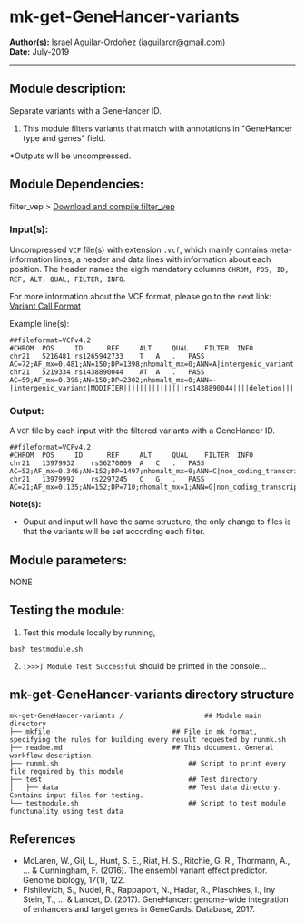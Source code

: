 # mk-get-GeneHancer-variants
**Author(s):** Israel Aguilar-Ordoñez (iaguilaror@gmail.com)  
**Date:** July-2019  

---

## Module description:
Separate variants with a GeneHancer ID.

1. This module filters variants that match with annotations in "GeneHancer type and genes" field.

*Outputs will be uncompressed.

## Module Dependencies:
filter_vep >
[Download and compile filter_vep](https://www.ensembl.org/info/docs/tools/vep/script/vep_filter.html)

### Input(s):

 Uncompressed `VCF` file(s) with extension `.vcf`, which mainly contains meta-information lines, a header and data lines with information about each position. The header names the eigth mandatory columns `CHROM, POS, ID, REF, ALT, QUAL, FILTER, INFO`.

For more information about the VCF format, please go to the next link: [Variant Call Format](https://www.internationalgenome.org/wiki/Analysis/Variant%20Call%20Format/vcf-variant-call-format-version-40/)


Example line(s):
```
##fileformat=VCFv4.2
#CHROM  POS     ID      REF     ALT     QUAL    FILTER  INFO
chr21	5216481	rs1265942733	T	A	.	PASS	AC=72;AF_mx=0.481;AN=150;DP=1398;nhomalt_mx=0;ANN=A|intergenic_variant|MODIFIER|||||||||||||||rs1265942733||||SNV|||||||||||||||||chr21:g.5216481T>A||||||||||||||||||||||||||||8.338|0.617038||||||||||||||||||||||||||||||||||||||||||||||||||||||||||||||||||||||||||||||||
chr21	5219334	rs1438890044	AT	A	.	PASS	AC=59;AF_mx=0.396;AN=150;DP=2302;nhomalt_mx=0;ANN=-|intergenic_variant|MODIFIER|||||||||||||||rs1438890044||||deletion|||||||||||||||||chr21:g.5219335del||||||||||||||||||||||||||||3.288|0.152540||||||||||||||||||||||||||||||||||||||||||||||||||||||||||||||||||||||||||||||||
```


### Output:

A `VCF` file by each input with the filtered variants with a GeneHancer ID.

```
##fileformat=VCFv4.2
#CHROM  POS     ID      REF     ALT     QUAL    FILTER  INFO
chr21	13979932	rs56270809	A	C	.	PASS	AC=52;AF_mx=0.346;AN=152;DP=1497;nhomalt_mx=9;ANN=C|non_coding_transcript_exon_variant|MODIFIER|ANKRD20A11P|ENSG00000215559|Transcript|ENST00000344693.5|processed_transcript|1/6||ENST00000344693.5:n.506T>G||506/1088|||||rs56270809||-1||SNV|HGNC|HGNC:42024|YES|1|||||||||||||chr21:g.13979932A>C|0.2216|0.1339|0.353|0.1042|0.2455|0.3436||||||||||||0.353|AMR||||19325872&19958531|||||6.837|0.446882|GH21J013979_Promoter/Enhancer_ANKRD20A11P|rs56270809|6905|31170|0.221527|617340|30|106|0.283019|7|6978|31416|0.222116|865|1413|8650|0.163353|129|576|2126|0.270931|87|292|846|0.345154|43|121|1548|0.0781654|5|849|2353|8550|0.275205|336|1028|4520|0.227434|111|3987|15302|0.260554|541|738|3460|0.213295|77|97|290|0.334483|16|257|1074|0.239292|38|amr|292|846|0.345154|43|29.33|||||||||||||||||||
chr21	13979992	rs2297245	C	G	.	PASS	AC=21;AF_mx=0.135;AN=152;DP=710;nhomalt_mx=1;ANN=G|non_coding_transcript_exon_variant|MODIFIER|ANKRD20A11P|ENSG00000215559|Transcript|ENST00000344693.5|processed_transcript|1/6||ENST00000344693.5:n.446G>C||446/1088|||||rs2297245||-1||SNV|HGNC|HGNC:42024|YES|1|||||||||||||chr21:g.13979992C>G|0.0148|0|0.0663|0.0278|0|0||||||||||||0.0663|AMR|||||||||6.277|0.389974|GH21J013979_Promoter/Enhancer_ANKRD20A11P|rs2297245|137|31308|0.00437588|601203|0|106|0|0|139|31416|0.0044245|3|8|8666|0.000923148|0|1|2134|0.000468604|0|59|844|0.0699052|1|61|1556|0.0392031|2|3|1|8586|0.000116469|0|0|4574|0|0|2|15400|0.00012987|0|0|3472|0|0|0|288|0|0|7|1082|0.0064695|0|amr|59|844|0.0699052|1|27.14|||||||||||||||||||
```

**Note(s):**
* Ouput and input will have the same structure, the only change to files is that the variants will be set according each filter.


## Module parameters:
NONE

## Testing the module:

1. Test this module locally by running,
```
bash testmodule.sh
```

2. `[>>>] Module Test Successful` should be printed in the console...

## mk-get-GeneHancer-variants directory structure

````
mk-get-GeneHancer-variants /				    ## Module main directory
├── mkfile						   		## File in mk format, specifying the rules for building every result requested by runmk.sh
├── readme.md							## This document. General workflow description.
├── runmk.sh								## Script to print every file required by this module
├── test									## Test directory
│   ├── data								## Test data directory. Contains input files for testing.
└── testmodule.sh							## Script to test module functunality using test data
````

## References
* McLaren, W., Gil, L., Hunt, S. E., Riat, H. S., Ritchie, G. R., Thormann, A., ... & Cunningham, F. (2016). The ensembl variant effect predictor. Genome biology, 17(1), 122.
* Fishilevich, S., Nudel, R., Rappaport, N., Hadar, R., Plaschkes, I., Iny Stein, T., ... & Lancet, D. (2017). GeneHancer: genome-wide integration of enhancers and target genes in GeneCards. Database, 2017.
